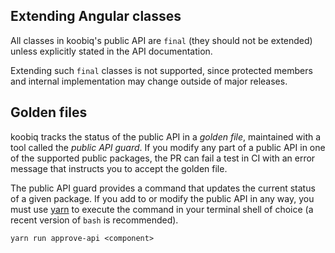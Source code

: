 ## Extending Angular classes

All classes in koobiq's public API are `final` (they should not be extended) unless explicitly stated in the API documentation.

Extending such `final` classes is not supported, since protected members and internal implementation may change outside of major releases.

## Golden files

koobiq tracks the status of the public API in a _golden file_, maintained with a tool called the _public API guard_.
If you modify any part of a public API in one of the supported public packages, the PR can fail a test in CI with an error message that instructs you to accept the golden file.

The public API guard provides a command that updates the current status of a given package. If you add to or modify the public API in any way, you must use [yarn](https://yarnpkg.com/) to execute the command in your terminal shell of choice (a recent version of `bash` is recommended).

```shell
yarn run approve-api <component>
```
